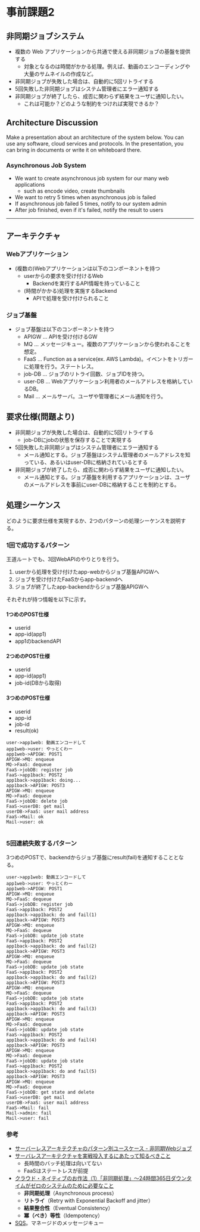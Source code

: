 # 事前課題2
## 非同期ジョブシステム

* 複数の Web アプリケーションから共通で使える非同期ジョブの基盤を提供する
    - 対象となるのは時間がかかる処理。例えば、動画のエンコーディングや大量のサムネイルの作成など。
* 非同期ジョブが失敗した場合は、自動的に5回リトライする
* 5回失敗した非同期ジョブはシステム管理者にエラー通知する
* 非同期ジョブが終了したら、成否に関わらず結果をユーザに通知したい。
    - これは可能か？どのような制約をつければ実現できるか？

## Architecture Discussion

Make a presentation about an architecture of the system below. You can use any software, cloud services and protocols. In the presentation, you can bring in documents or write it on whiteboard there.

### Asynchronous Job System

- We want to create asynchronous job system for our many web applications
  - such as encode video, create thumbnails
- We want to retry 5 times when asynchronous job is failed
- If asynchronous job failed 5 times, notify to our system admin
- After job finished, even if it's failed, notify the result to users

---

## アーキテクチャ
### Webアプリケーション
* (複数の)Webアプリケーションは以下のコンポーネントを持つ
  * userからの要求を受け付けるWeb
    * Backendを実行するAPI情報を持っていること
  * (時間がかかる)処理を実施するBackend
    * APIで処理を受け付けられること

### ジョブ基盤
* ジョブ基盤は以下のコンポーネントを持つ
  * APIGW … APIを受け付けるGW
  * MQ … メッセージキュー。複数のアプリケーションから使われることを想定。
  * FaaS … Function as a service(ex. AWS Lambda)。イベントをトリガーに処理を行う。ステートレス。
  * job-DB … ジョブのリトライ回数、ジョブIDを持つ。
  * user-DB … Webアプリケーション利用者のメールアドレスを格納しているDB。
  * Mail … メールサーバ。ユーザや管理者にメール通知を行う。

## 要求仕様(問題より)

* 非同期ジョブが失敗した場合は、自動的に5回リトライする
  * job-DBにjobの状態を保存することで実現する
* 5回失敗した非同期ジョブはシステム管理者にエラー通知する
  * メール通知とする。ジョブ基盤はシステム管理者のメールアドレスを知っている、あるいはuser-DBに格納されているとする
* 非同期ジョブが終了したら、成否に関わらず結果をユーザに通知したい。
  * メール通知とする。ジョブ基盤を利用するアプリケーションは、ユーザのメールアドレスを事前にuser-DBに格納することを制約とする。

## 処理シーケンス

どのように要求仕様を実現するか、2つのパターンの処理シーケンスを説明する。

### 1回で成功するパターン

王道ルートでも、3回WebAPIのやりとりを行う。

1. userから処理を受け付けたapp-webからジョブ基盤APIGWへ
2. ジョブを受け付けたFaaSからapp-backendへ
3. ジョブが終了したapp-backendからジョブ基盤APIGWへ

それぞれが持つ情報を以下に示す。

#### 1つめのPOST仕様

* userid
* app-id(app1)
* app1のbackendAPI

#### 2つめのPOST仕様

* userid
* app-id(app1)
* job-id(DBから取得)

#### 3つめのPOST仕様

* userid
* app-id
* job-id
* result(ok)

```sequence
user->app1web: 動画エンコードして
app1web->user: やっとくわー
app1web->APIGW: POST1
APIGW->MQ: enqueue
MQ->FaaS: dequeue
FaaS->jobDB: register job
FaaS->app1back: POST2
app1back->app1back: doing...
app1back->APIGW: POST3
APIGW->MQ: enqueue
MQ->FaaS: dequeue
FaaS->jobDB: delete job
FaaS->userDB: get mail
userDB->FaaS: user mail address
FaaS->Mail: ok
Mail->user: ok


```

### 5回連続失敗するパターン

3つめのPOSTで、backendからジョブ基盤にresult(fail)を通知することとなる。

```sequence
user->app1web: 動画エンコードして
app1web->user: やっとくわー
app1web->APIGW: POST1
APIGW->MQ: enqueue
MQ->FaaS: dequeue
FaaS->jobDB: register job
FaaS->app1back: POST2
app1back->app1back: do and fail(1)
app1back->APIGW: POST3
APIGW->MQ: enqueue
MQ->FaaS: dequeue
FaaS->jobDB: update job state
FaaS->app1back: POST2
app1back->app1back: do and fail(2)
app1back->APIGW: POST3
APIGW->MQ: enqueue
MQ->FaaS: dequeue
FaaS->jobDB: update job state
FaaS->app1back: POST2
app1back->app1back: do and fail(2)
app1back->APIGW: POST3
APIGW->MQ: enqueue
MQ->FaaS: dequeue
FaaS->jobDB: update job state
FaaS->app1back: POST2
app1back->app1back: do and fail(3)
app1back->APIGW: POST3
APIGW->MQ: enqueue
MQ->FaaS: dequeue
FaaS->jobDB: update job state
FaaS->app1back: POST2
app1back->app1back: do and fail(4)
app1back->APIGW: POST3
APIGW->MQ: enqueue
MQ->FaaS: dequeue
FaaS->jobDB: update job state
FaaS->app1back: POST2
app1back->app1back: do and fail(5)
app1back->APIGW: POST3
APIGW->MQ: enqueue
MQ->FaaS: dequeue
FaaS->jobDB: get state and delete
FaaS->userDB: get mail
userDB->FaaS: user mail address
FaaS->Mail: fail
Mail->admin: fail
Mail->user: fail
```

### 参考

* [サーバーレスアーキテクチャのパターン別ユースケース - 非同期Webジョブ](http://yoshidashingo.hatenablog.com/entry/serverlss-usecases-2017#非同期Webジョブ)
* [サーバレスアーキテクチャを実戦投入するにあたって知るべきこと](https://www.slideshare.net/ssuserc9c8d8/ss-80212046)
  * 長時間のバッチ処理は向いてない
  * FaaSはステートレスが前提
* [クラウド・ネイティブのお作法（1）「非同期処理」～24時間365日ダウンタイムがゼロのシステムのために必要なこと](https://codezine.jp/article/detail/10402)
  * **非同期処理**（Asynchronous process）
  * **リトライ**（Retry with Exponential Backoff and jitter）
  * **結果整合性**（Eventual Consistency）
  * **冪（べき）等性**（Idempotency）
* [SQS](https://aws.amazon.com/jp/sqs/)。マネージドのメッセージキュー
